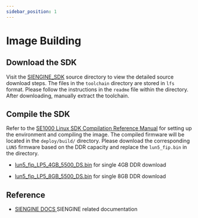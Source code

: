 ```yaml
---
sidebar_position: 1
---
```


# Image Building

## Download the SDK

Visit the [SIENGINE_SDK](https://gitlab.com/siengine-ubuntu-sdk/manifests) source directory to view the detailed source download steps.
The files in the `toolchain` directory are stored in `lfs` format. Please follow the instructions in the `readme` file within the directory. After downloading, manually extract the toolchain.

## Compile the SDK

Refer to the [SE1000 Linux SDK Compilation Reference Manual](https://gitlab.com/siengine-ubuntu-sdk/docs/-/blob/master/UM_SE1000_AIoT_Linux_SDK_User_Manual.pdf?ref_type=heads) for setting up the environment and compiling the image.
The compiled firmware will be located in the `deploy/build/` directory. Please download the corresponding `LUN5` firmware based on the DDR capacity and replace the `lun5_fip.bin` in the directory.


- [lun5_fip_LP5_4GB_5500_DS.bin](https://dl.radxa.com/sirider/s1/lun5_fip_LP5_4GB_5500_DS.bin) for single 4GB DDR download

- [lun5_fip_LP5_8GB_5500_DS.bin](https://dl.radxa.com/sirider/s1/lun5_fip_LP5_8GB_5500_DS.bin) for single 8GB DDR download

## Reference

- [SIENGINE DOCS ](https://gitlab.com/siengine-ubuntu-sdk/docs) SIENGINE related documentation
